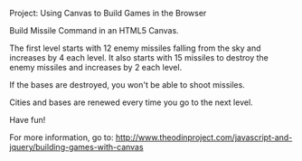 Project: Using Canvas to Build Games in the Browser

Build Missile Command in an HTML5 Canvas.

The first level starts with 12 enemy missiles falling from the sky and increases by 4 each level. It also starts with 15 missiles to destroy the enemy missiles and increases by 2 each level.

If the bases are destroyed, you won't be able to shoot missiles.

Cities and bases are renewed every time you go to the next level.

Have fun!

For more information, go to: http://www.theodinproject.com/javascript-and-jquery/building-games-with-canvas
